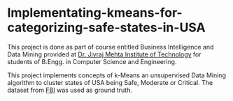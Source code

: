 # Implementating-kmeans-for-categorizing-safe-states-in-USA

This project is done as part of course entitled Business Intelligence and Data Mining provided at [Dr. Jivraj Mehta Institute of Technology](https://www.djmit.ac.in/) for students of B.Engg. in Computer Science and Engineering.

This project implements concepts of k-Means an unsupervised Data Mining algorithm to cluster states of USA being Safe, Moderate or Critical. The dataset from [FBI](https://ucr.fbi.gov/crime-in-the-u.s/2015/crime-in-the-u.s.-2015/tables/table-4/) was used as ground truth.
